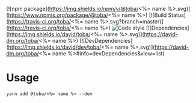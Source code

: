 [![npm package](https://img.shields.io/npm/v/@toba/<%= name %>.svg)](https://www.npmjs.org/package/@toba/<%= name %>)
[![Build Status](https://travis-ci.org/toba/<%= name %>.svg?branch=master)](https://travis-ci.org/toba/<%= name %>)
![Code style](https://img.shields.io/badge/code_style-prettier-ff69b4.svg)
[![Dependencies](https://img.shields.io/david/toba/<%= name %>.svg)](https://david-dm.org/toba/<%= name %>)
[![DevDependencies](https://img.shields.io/david/dev/toba/<%= name %>.svg)](https://david-dm.org/toba/<%= name %>#info=devDependencies&view=list)

# Usage

```
yarn add @toba/<%= name %> --dev
```
